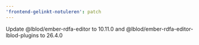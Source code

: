 ```yaml
---
'frontend-gelinkt-notuleren': patch
---
```


Update @lblod/ember-rdfa-editor to 10.11.0 and @lblod/ember-rdfa-editor-lblod-plugins to 26.4.0
